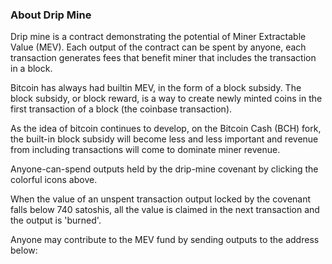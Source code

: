 ### About Drip Mine

Drip mine is a contract demonstrating the potential of Miner Extractable Value (MEV). Each output of the contract can be spent by anyone, each transaction generates fees that benefit miner that includes the transaction in a block. 

Bitcoin has always had builtin MEV, in the form of a block subsidy. The block subsidy, or block reward, is a way to create newly minted coins in the first transaction of a block (the coinbase transaction). 

As the idea of bitcoin continues to develop, on the Bitcoin Cash (BCH) fork, the built-in block subsidy will become less and less important and revenue from including transactions will come to dominate miner revenue. 

Anyone-can-spend outputs held by the drip-mine covenant by clicking the colorful icons above. 

When the value of an unspent transaction output locked by the covenant falls below 740 satoshis, all the value is claimed in the next transaction and the output is 'burned'.

Anyone may contribute to the MEV fund by sending outputs to the address below: 




